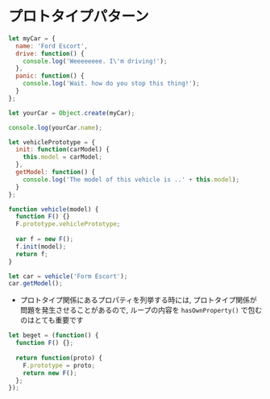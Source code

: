 # プロトタイプパターン

```js
let myCar = {
  name: 'Ford Escort',
  drive: function() {
    console.log('Weeeeeeee. I\'m driving!');
  },
  panic: function() {
    console.log('Wait. how do you stop this thing!');
  }
};

let yourCar = Object.create(myCar);

console.log(yourCar.name);
```

```js
let vehiclePrototype = {
  init: function(carModel) {
    this.model = carModel;
  },
  getModel: function() {
    console.log('The model of this vehicle is ..' + this.model);
  }
};

function vehicle(model) {
  function F() {}
  F.prototype.vehiclePrototype;
  
  var f = new F();
  f.init(model);
  return f;
}

let car = vehicle('Form Escort');
car.getModel();
```

- プロトタイプ関係にあるプロパティを列挙する時には, プロトタイプ関係が問題を発生させることがあるので, ループの内容を `hasOwnProperty()` で包むのはとても重要です

```js
let beget = (function() {
  function F() {};
  
  return function(proto) {
    F.prototype = proto;
    return new F();
  };
});
```
